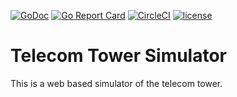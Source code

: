 [![GoDoc](https://godoc.org/github.com/telecom-tower/simulator?status.svg)](https://godoc.org/github.com/telecom-tower/simulator)
[![Go Report Card](https://goreportcard.com/badge/github.com/telecom-tower/simulator)](https://goreportcard.com/report/github.com/telecom-tower/simulator)
[![CircleCI](https://circleci.com/gh/telecom-tower/simulator.svg?style=shield)](https://circleci.com/gh/telecom-tower/simulator)
[![license](https://img.shields.io/github/license/telecom-tower/simulator.svg)](https://github.com/telecom-tower/simulator)

# Telecom Tower Simulator

This is a web based simulator of the telecom tower.